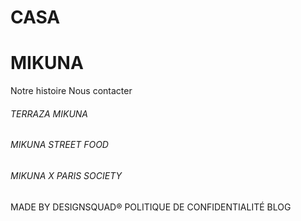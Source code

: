 # CASA
# MIKUNA
Notre histoire
Nous contacter
###### TERRAZA MIKUNA
###### MIKUNA STREET FOOD
###### MIKUNA X PARIS SOCIETY
MADE BY DESIGNSQUAD®
POLITIQUE DE CONFIDENTIALITÉ
BLOG
